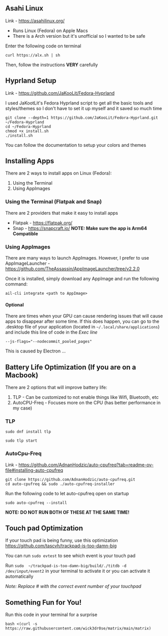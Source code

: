 ## Asahi Linux
Link - https://asahilinux.org/
- Runs Linux (Fedora) on Apple Macs
- There is a Arch version but it's unofficial so I wanted to be safe

Enter the following code on terminal

```
curl https://alx.sh | sh
```

Then, follow the instructions **VERY** carefully

## Hyprland Setup
Link - https://github.com/JaKooLit/Fedora-Hyprland

I used JaKootLit's Fedora Hyprland script to get all the basic tools and styles/themes so I don't have to set it up myself and it saved so much time

```
git clone --depth=1 https://github.com/JaKooLit/Fedora-Hyprland.git ~/Fedora-Hyprland
cd ~/Fedora-Hyprland
chmod +x install.sh
./install.sh
```

You can follow the documentation to setup your colors and themes


## Installing Apps
There are 2 ways to install apps on Linux (Fedora):
1. Using the Terminal
2. Using AppImages


### Using the Terminal (Flatpak and Snap)
There are 2 providers that make it easy to install apps 
- Flatpak - https://flatpak.org/
- Snap - https://snapcraft.io/
**NOTE: Make sure the app is Arm64 Compatible** 


### Using AppImages
There are many ways to launch AppImages. However, I prefer to use AppImageLauncher - https://github.com/TheAssassin/AppImageLauncher/tree/v2.2.0

Once it is installed, simply download any AppImage and run the following command:

```
ail-cli integrate <path to AppImage>
```

#### Optional
There are times when your GPU can cause rendering issues that will cause apps to disappear after some time. If this does happen, you can go to the .desktop file of your application (located in `~/.local/share/applications`) and include this line of code in the *Exec line*

```
--js-flags="--nodecommit_pooled_pages"
```

This is caused by Electron ...

## Battery Life Optimization (If you are on a Macbook)
There are 2 options that will improve battery life:
1. TLP - Can be customized to not enable things like Wifi, Bluetooth, etc
2. AutoCPU-Freq - Focuses more on the CPU (has better performance in my case)

### TLP
```
sudo dnf install tlp
```

```
sudo tlp start
```

### AutoCpu-Freq
Link - https://github.com/AdnanHodzic/auto-cpufreq?tab=readme-ov-file#installing-auto-cpufreq

```
git clone https://github.com/AdnanHodzic/auto-cpufreq.git
cd auto-cpufreq && sudo ./auto-cpufreq-installer
```

Run the following code to let auto-cpufreq open on startup
```
sudo auto-cpufreq --install
```

**NOTE: DO NOT RUN BOTH OF THESE AT THE SAME TIME!** 

## Touch pad Optimization
If your touch pad is being funny, use this optimization
https://github.com/tascvh/trackpad-is-too-damn-big

You can run `sudo evtest` to see which event is your touch pad

Run `sudo  ~/trackpad-is-too-damn-big/build/./titdb -d /dev/input/event2` in your terminal to activate it or you can activate it automatically

*Note: Replace # with the correct event number of your touchpad*

## Something Fun for You!

Run this code in your terminal for a surprise
```
bash <(curl -s https://raw.githubusercontent.com/wick3dr0se/matrix/main/matrix)
```